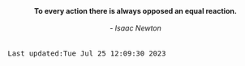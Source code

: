 
<div align="center"><b><span>To every action there is always opposed an equal reaction.</span></b><br><br><i> - Isaac Newton</i></div>
<br><br><kbd>Last updated:Tue Jul 25 12:09:30 2023</kbd>